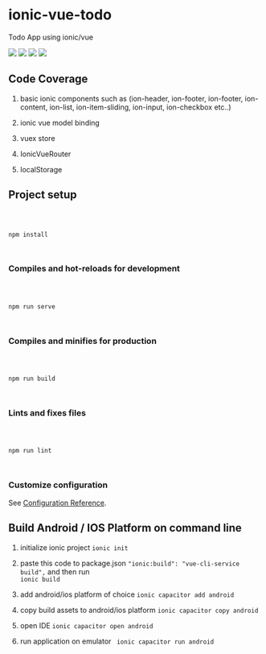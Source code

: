 
  

# ionic-vue-todo

  

Todo App using ionic/vue



<img  src="https://github.com/sgflores/ionic-vue-todo/blob/master/public/Capture3.PNG"  />
<img  src="https://github.com/sgflores/ionic-vue-todo/blob/master/public/Capture4.PNG"  />
<img  src="https://github.com/sgflores/ionic-vue-todo/blob/master/public/Capture5.PNG"  />
<img  src="https://github.com/sgflores/ionic-vue-todo/blob/master/public/Capture6.PNG"  />

## Code Coverage

  

1. basic ionic components such as (ion-header, ion-footer, ion-footer, ion-content, ion-list, ion-item-sliding, ion-input, ion-checkbox etc..)

2. ionic vue model binding

3. vuex store

4. IonicVueRouter

5. localStorage

  

## Project setup

  

```

  

npm install

  

```

  

  

### Compiles and hot-reloads for development

  

```

  

npm run serve

  

```

  

  

### Compiles and minifies for production

  

```

  

npm run build

  

```

  

  

### Lints and fixes files

  

```

  

npm run lint

  

```

  

  

### Customize configuration

  

See [Configuration Reference](https://cli.vuejs.org/config/).

  

## Build Android / IOS Platform on command line

1. initialize ionic project
		`ionic init`

2.  paste this code to package.json   `"ionic:build": "vue-cli-service build",`  and then run  
		 `ionic build`

3. add android/ios platform of choice 
		`ionic capacitor add android`

4. copy build assets to android/ios platform
		 `ionic capacitor copy android`

5.  open IDE 
		`ionic capacitor open android	`
		
6.  run application on emulator
	` ionic capacitor run android`
